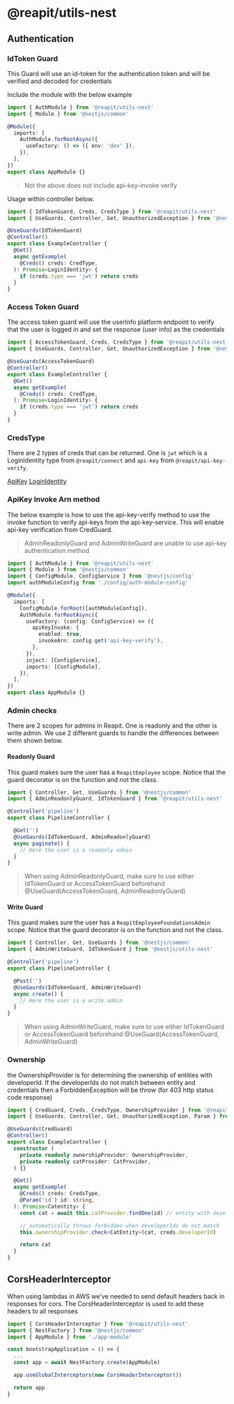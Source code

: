 # @reapit/utils-nest

## Authentication

### IdToken Guard

This Guard will use an id-token for the authentication token and will be verified and decoded for credentials

Include the module with the below example

```ts
import { AuthModule } from '@reapit/utils-nest'
import { Module } from '@nestjs/common'

@Module({
  imports: [
    AuthModule.forRootAsync({
      useFactory: () => ({ env: 'dev' }),
    }),
  ],
})
export class AppModule {}
```

> Not the above does not include api-key-invoke verify 

Usage within controller below.

```ts
import { IdTokenGuard, Creds, CredsType } from '@reapit/utils-nest'
import { UseGuards, Controller, Get, UnauthorizedException } from '@nestjs/common'

@UseGuards(IdTokenGuard)
@Controller()
export class ExampleController {
  @Get()
  async getExample(
    @Creds() creds: CredType,
  ): Promise<LoginIdentity> {
    if (creds.type === 'jwt') return creds
  }
}
```

### Access Token Guard

The access token guard will use the userInfo platform endpoint to verify that the user is logged in and set the response (user info) as the credentials 

```ts
import { AccessTokenGuard, Creds, CredsType } from '@reapit/utils-nest'
import { UseGuards, Controller, Get, UnauthorizedException } from '@nestjs/common'

@UseGuards(AccessTokenGuard)
@Controller()
export class ExampleController {
  @Get()
  async getExample(
    @Creds() creds: CredType,
  ): Promise<LoginIdentity> {
    if (creds.type === 'jwt') return creds
  }
}
```


### CredsType

There are 2 types of creds that can be returned. One is `jwt` which is a LoginIdentity type from `@reapit/connect` and `api-key` from `@reapit/api-key-verify`.

[ApiKey](https://github.com/reapit/foundations/blob/master/packages/foundations-ts-definitions/api-key-schema/index.ts#L6)
[LoginIdentity](https://github.com/reapit/foundations/blob/ead3b87bf9ad2600dc95492e1835afecab846ad9/packages/connect-session/src/types.ts#L23)

### ApiKey Invoke Arn method

The below example is how to use the api-key-verify method to use the invoke function to verify api-keys from the api-key-service. This will enable api-key verification from CredGuard.

> AdminReadonlyGuard and AdminWriteGuard are unable to use api-key authentication method

```ts
import { AuthModule } from '@reapit/utils-nest'
import { Module } from '@nestjs/common'
import { ConfigModule, ConfigService } from '@nestjs/config'
import authModuleConfig from './config/auth-module-config'

@Module({
  imports: [
    ConfigModule.forRoot([authModuleConfig]),
    AuthModule.forRootAsync({
      useFactory: (config: ConfigService) => ({
        apiKeyInvoke: {
          enabled: true,
          invokeArn: config.get('api-key-verify'),
        },
      }),
      inject: [ConfigService],
      imports: [ConfigModule],
    }),
  ],
})
export class AppModule {}
```

### Admin checks

There are 2 scopes for admins in Reapit. One is readonly and the other is write admin. We use 2 different guards to handle the differences between them shown below. 

#### Readonly Guard

This guard makes sure the user has a `ReapitEmployee` scope. Notice that the guard decorator is on the function and not the class.

```ts
import { Controller, Get, UseGuards } from '@nestjs/common'
import { AdminReadonlyGuard, IdTokenGuard } from '@reapit/utils-nest'

@Controller('pipeline')
export class PipelineController {

  @Get('')
  @UseGaurds(IdTokenGuard, AdminReadonlyGuard)
  async paginate() {
    // Here the user is a readonly admin
  }
}
```

> When using AdminReadonlyGuard, make sure to use either IdTokenGuard or AccessTokenGuard beforehand
> @UseGuard(AccessTokenGuard, AdminReadonlyGuard)

#### Write Guard

This guard makes sure the user has a `ReapitEmployeeFoundationsAdmin` scope. Notice that the guard decorator is on the function and not the class.

```ts
import { Controller, Get, UseGuards } from '@nestjs/common'
import { AdminWriteGuard, IdTokenGuard } from '@nestjs/utils-nest'

@Controller('pipeline')
export class PipelineController {

  @Post('')
  @UseGaurds(IdTokenGuard, AdminWriteGuard)
  async create() {
    // Here the user is a write admin
  }
}
```

> When using AdminWriteGuard, make sure to use either IdTokenGuard or AccessTokenGuard beforehand
> @UseGuard(AccessTokenGuard, AdminWriteGuard)

### Ownership

the OwnershipProvider is for determining the ownership of entities with developerId. If the developerIds do not match between entity and credentials then a ForbiddenException will be throw (for 403 http status code response)

```ts
import { CredGuard, Creds, CredsType, OwnershipProvider } from '@reapit/utils-nest'
import { UseGuards, Controller, Get, UnauthorizedException, Param } from '@nestjs/common'

@UseGuards(CredGuard)
@Controller()
export class ExampleController {
  constructor (
    private readonly ownershipProvider: OwnershipProvider,
    private readonly catProvider: CatProvider,
  ) {}

  @Get()
  async getExample(
    @Creds() creds: CredsType,
    @Param('id') id: string,
  ): Promise<Catentity> {
    const cat = await this.catProvider.findOne(id) // entity with developerId?: string

    // automatically throws forbidden when developerIds do not match
    this.ownershipProvider.check<CatEntity>(cat, creds.developerId)

    return cat
  }
}
```

## CorsHeaderInterceptor

When using lambdas in AWS we've needed to send default headers back in responses for cors. The CorsHeaderInterceptor is used to add these headers to all responses

```ts
import { CorsHeaderInterceptor } from '@reapit/utils-nest'
import { NestFactory } from '@nestjs/common'
import { AppModule } from './app-module'

const bootstrapApplication = () => {
  ...
  const app = await NestFactory.create(AppModule)

  app.useGlobalInterceptors(new CorsHeaderInterceptor())

  return app
}

```

